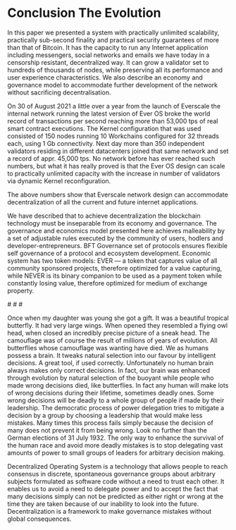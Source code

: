 # Conclusion The Evolution

In this paper we presented a system with practically unlimited scalability, practically sub-second finality and practical security guarantees of more than that of Bitcoin. It has the capacity to run any Internet application including messengers, social networks and emails we have today in a censorship resistant, decentralized way. It can grow a validator set to hundreds of thousands of nodes, while preserving all its performance and user experience characteristics. We also describe an economy and governance model to accommodate further development of the network without sacrificing decentralisation.

On 30 of August 2021 a little over a year from the launch of Everscale the internal network running the latest version of Ever OS broke the world record of transactions per second reaching more than 53,000 tps of real smart contract executions. The Kernel configuration that was used consisted of 150 nodes running 10 Workchains configured for 32 threads each, using 1 Gb connectivity. Next day more than 350 independent validators residing in different datacenters joined that same network and set a record of appr. 45,000 tps. No network before has ever reached such numbers, but what it has really proved is that the Ever OS design can scale to practically unlimited capacity with the increase in number of validators via dynamic Kernel reconfiguration.

The above numbers show that Everscale network design can accommodate decentralization of all the current and future internet applications.

We have described that to achieve decentralization the blockchain technology must be inseparable from its economy and governance. The governance and economics model presented here achieves malleability by a set of adjustable rules executed by the community of users, hodlers and developer-entrepreneurs. BFT Governance set of protocols ensures flexible self governance of a protocol and ecosystem development. Economic system has two token models: EVER — a token that captures value of all community sponsored projects, therefore optimized for a value capturing, while NEVER is its binary companion to be used as a payment token while constantly losing value, therefore optimized for medium of exchange property.



\# # #



Once when my daughter was young she got a gift. It was a beautiful tropical butterfly. It had very large wings. When opened they resembled a flying owl head, when closed an incredibly precise picture of a sneak head. The camouflage was of course the result of millions of years of evolution. All butterflies whose camouflage was wanting have died. We as humans possess a brain. It tweaks natural selection into our favour by intelligent decisions. A great tool, if used correctly. Unfortunately no human brain always makes only correct decisions. In fact, our brain was enhanced through evolution by natural selection of the buoyant while people who made wrong decisions died, like butterflies. In fact any human will make lots of wrong decisions during their lifetime, sometimes deadly ones. Some wrong decisions will be deadly to a whole group of people if made by their leadership. The democratic process of power delegation tries to mitigate a decision by a group by choosing a leadership that would make less mistakes. Many times this process fails simply because the decision of many does not prevent it from being wrong. Look no further than the German elections of 31 July 1932. The only way to enhance the survival of the human race and avoid more deadly mistakes is to stop delegating vast amounts of power to small groups of leaders for arbitrary decision making.

Decentralized Operating System is a technology that allows people to reach consensus in discrete, spontaneous governance groups about arbitrary subjects formulated as software code without a need to trust each other. It enables us to avoid a need to delegate power and to accept the fact that many decisions simply can not be predicted as either right or wrong at the time they are taken because of our inability to look into the future. Decentralization is a framework to make governance mistakes without global consequences.
